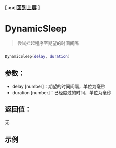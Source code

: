 ### [[ << 回到上层 ]](README.md)

# DynamicSleep

> 尝试挂起程序至期望的时间间隔

```lua

DynamicSleep(delay, duration)

```

## 参数：

+ delay [number]：期望的时间间隔，单位为毫秒
+ duration [number]：已经度过的时间，单位为毫秒

## 返回值：

无

## 示例

```lua

```